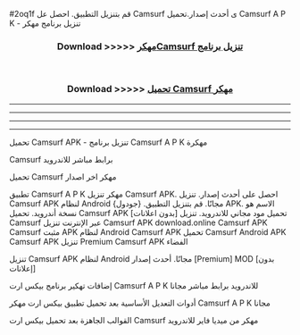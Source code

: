 #2oq1f قم بتنزيل التطبيق. احصل عل Camsurf  ى أحدث إصدار.تحميل Camsurf  A P K - تنزيل برنامج مهكر



<div align="center">
<h3>Download >>>>> <a href="https://ar-sites.web.app/?ar= Camsurf ">مهكرCamsurf  تنزيل برنامج</a></h3><br>

<h3>Download >>>>> <a href="https://ar-sites.web.app/?ar= Camsurf ">تحميل Camsurf  مهكر</a></h3>
</div>


----------------------------------------------------------

----------------------------------------------------------

----------------------------------------------------------

----------------------------------------------------------


تحميل Camsurf  APK - تنزيل برنامج Camsurf  A P K مهكرة

Camsurf  برابط مباشر للاندرويد

تحميل Camsurf  مهكر اخر اصدار

تطبيق Camsurf  A P K مهكر
تنزيل Camsurf  APK. احصل على أحدث إصدار.
تنزيل Camsurf  APK لنظام Android مجانًا.
قم بتنزيل التطبيق. {جودول} APK. الاسم هو نسخة أندرويد.
تحميل Camsurf  APK [بدون اعلانات]
تحميل مود مجاني للاندرويد.
تنزيل Camsurf  عبر الإنترنت
تنزيل Camsurf  APK
download.online Camsurf  APK
Camsurf  مثبت APK لنظام Android
Camsurf  APK
تحميل Camsurf  Android APK
Camsurf  APK تنزيل Premium
Camsurf  APK الفضاء

تنزيل Camsurf  APK لنظام Android مجانًا. أحدث إصدار [Premium] MOD [بدون إعلانات]

إضافات تهكير برنامج بيكس ارت Camsurf  A P K للاندرويد برابط مباشر مجانا

أدوات التعديل الأساسية بعد تحميل تطبيق بيكس ارت مهكر Camsurf  A P K مجانا

القوالب الجاهزة بعد تحميل بيكس ارت Camsurf  مهكر من ميديا فاير للاندرويد



